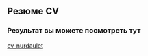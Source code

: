 ## Резюме CV

### Результат вы можете посмотреть тут 

[cv_nurdaulet](https://nur077.github.io/cv_nurdaulet/)
